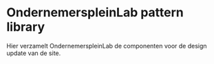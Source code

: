 # OndernemerspleinLab pattern library

Hier verzamelt OndernemerspleinLab de componenten voor de design update van de site.